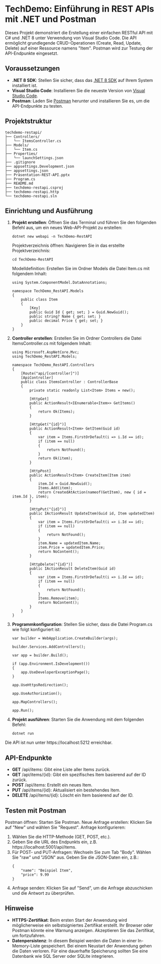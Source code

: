 # TechDemo: Einführung in REST APIs mit .NET und Postman

Dieses Projekt demonstriert die Erstellung einer einfachen RESTful API mit C# und .NET 8 unter Verwendung von Visual Studio Code. Die API ermöglicht grundlegende CRUD-Operationen (Create, Read, Update, Delete) auf einer Ressource namens "Item". Postman wird zur Testung der API-Endpunkte eingesetzt.

## Voraussetzungen

- **.NET 8 SDK**: Stellen Sie sicher, dass das [.NET 8 SDK](https://dotnet.microsoft.com/en-us/download/dotnet/thank-you/sdk-8.0.404-macos-arm64-installer) auf Ihrem System installiert ist.
- **Visual Studio Code**: Installieren Sie die neueste Version von [Visual Studio Code](https://code.visualstudio.com/download).
- **Postman**: Laden Sie [Postman](https://www.postman.com/downloads/) herunter und installieren Sie es, um die API-Endpunkte zu testen.

## Projektstruktur
```
techdemo-restapi/
├── Controllers/
│   └── ItemsController.cs
├── Models/
│   └── Item.cs
├── Properties/
│   └── launchSettings.json
├── .gitignore
├── appsettings.Development.json
├── appsettings.json
├── Präsentation-REST-API.pptx
├── Program.cs
├── README.md
├── techdemo-restapi.csproj
├── techdemo-restapi.http
└── techdemo-restapi.sln
```

## Einrichtung und Ausführung

1. **Projekt erstellen**:
   Öffnen Sie das Terminal und führen Sie den folgenden Befehl aus, um ein neues Web-API-Projekt zu erstellen:

   ```
   dotnet new webapi -n TechDemo-RestAPI
   ```
    Projektverzeichnis öffnen: Navigieren Sie in das erstellte Projektverzeichnis:
    ```
    cd TechDemo-RestAPI
    ```

    Modelldefinition: Erstellen Sie im Ordner Models die Datei Item.cs mit folgendem Inhalt:

    ```
    using System.ComponentModel.DataAnnotations;

    namespace TechDemo_RestAPI.Models
    {
        public class Item
        {
            [Key]
            public Guid Id { get; set; } = Guid.NewGuid();
            public string? Name { get; set; }
            public decimal Price { get; set; }
        }
    }
    ```

2. **Controller erstellen**: Erstellen Sie im Ordner Controllers die Datei ItemsController.cs mit folgendem Inhalt:

    ```
    using Microsoft.AspNetCore.Mvc;
    using TechDemo_RestAPI.Models;

    namespace TechDemo_RestAPI.Controllers
    {
        [Route("api/[controller]")]
        [ApiController]
        public class ItemsController : ControllerBase
        {
            private static readonly List<Item> Items = new();

            [HttpGet]
            public ActionResult<IEnumerable<Item>> GetItems()
            {
                return Ok(Items);
            }

            [HttpGet("{id}")]
            public ActionResult<Item> GetItem(Guid id)
            {
                var item = Items.FirstOrDefault(i => i.Id == id);
                if (item == null)
                {
                    return NotFound();
                }
                return Ok(item);
            }

            [HttpPost]
            public ActionResult<Item> CreateItem(Item item)
            {
                item.Id = Guid.NewGuid();
                Items.Add(item);
                return CreatedAtAction(nameof(GetItem), new { id = item.Id }, item);
            }

            [HttpPut("{id}")]
            public IActionResult UpdateItem(Guid id, Item updatedItem)
            {
                var item = Items.FirstOrDefault(i => i.Id == id);
                if (item == null)
                {
                    return NotFound();
                }
                item.Name = updatedItem.Name;
                item.Price = updatedItem.Price;
                return NoContent();
            }

            [HttpDelete("{id}")]
            public IActionResult DeleteItem(Guid id)
            {
                var item = Items.FirstOrDefault(i => i.Id == id);
                if (item == null)
                {
                    return NotFound();
                }
                Items.Remove(item);
                return NoContent();
            }
        }
    }

    ```
3. **Programmkonfiguration**: Stellen Sie sicher, dass die Datei Program.cs wie folgt konfiguriert ist:
    ```
    var builder = WebApplication.CreateBuilder(args);

    builder.Services.AddControllers();

    var app = builder.Build();

    if (app.Environment.IsDevelopment())
    {
        app.UseDeveloperExceptionPage();
    }

    app.UseHttpsRedirection();

    app.UseAuthorization();

    app.MapControllers();

    app.Run();

    ```
4. **Projekt ausführen**: Starten Sie die Anwendung mit dem folgenden Befehl:

    ```
    dotnet run
    ```
Die API ist nun unter https://localhost:5212 erreichbar.
## API-Endpunkte

- **GET** /api/items: Gibt eine Liste aller Items zurück.
- **GET** /api/items/{id}: Gibt ein spezifisches Item basierend auf der ID zurück.
- **POST** /api/items: Erstellt ein neues Item.
- **PUT** /api/items/{id}: Aktualisiert ein bestehendes Item.
- **DELETE** /api/items/{id}: Löscht ein Item basierend auf der ID.

## Testen mit Postman

Postman öffnen: Starten Sie Postman.
Neue Anfrage erstellen: Klicken Sie auf "New" und wählen Sie "Request".
Anfrage konfigurieren:
1. Wählen Sie die HTTP-Methode (GET, POST, etc.).
2. Geben Sie die URL des Endpunkts ein, z.B. https://localhost:5001/api/items.
3. Für POST- und PUT-Anfragen:
Wechseln Sie zum Tab "Body".
Wählen Sie "raw" und "JSON" aus.
Geben Sie die JSON-Daten ein, z.B.:
    ```
    {
        "name": "Beispiel Item",
        "price": 9.99
    }
    ```
4. Anfrage senden: Klicken Sie auf "Send", um die Anfrage abzuschicken und die Antwort zu überprüfen.

## Hinweise

- **HTTPS-Zertifikat**: Beim ersten Start der Anwendung wird möglicherweise ein selbstsigniertes Zertifikat erstellt. Ihr Browser oder Postman könnte eine Warnung anzeigen. Akzeptieren Sie das Zertifikat, um fortzufahren.
- **Datenpersistenz**: In diesem Beispiel werden die Daten in einer In-Memory-Liste gespeichert. Bei einem Neustart der Anwendung gehen die Daten verloren. Für eine dauerhafte Speicherung sollten Sie eine Datenbank wie SQL Server oder SQLite integrieren.